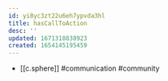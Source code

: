 ```yaml
---
id: yi8yc3zt22u6eh7ypvda3hl
title: hasCallToAction
desc: ''
updated: 1671318838923
created: 1654145195459
---
```



- [[c.sphere]] #communication #community
